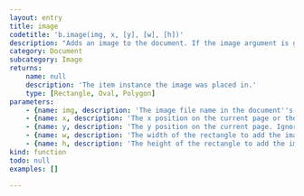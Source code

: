 ```yaml
---
layout: entry
title: image
codetitle: 'b.image(img, x, [y], [w], [h])'
description: "Adds an image to the document. If the image argument is given as a string the image file must be in the document's\ndata directory which is in the same directory where the document is saved in. The image argument can also be a File\ninstance which can be placed even before the document was saved.\nThe second argument can either be the x position of the frame to create or an instance of a rectangle,\noval or polygon to place the image in. If an x position is given, a y position must be given, too.\nIf x and y positions are given and width and height are not given, the frame's size gets set to the original image size."
category: Document
subcategory: Image
returns:
    name: null
    description: 'The item instance the image was placed in.'
    type: [Rectangle, Oval, Polygon]
parameters:
    - {name: img, description: 'The image file name in the document''s data directory or a File instance.', optional: false, type: [String, File]}
    - {name: x, description: 'The x position on the current page or the item instance to place the image in.', optional: false, type: [Number, Rectangle, Oval, Polygon]}
    - {name: y, description: 'The y position on the current page. Ignored if x is not a number.', optional: true, type: [Number]}
    - {name: w, description: 'The width of the rectangle to add the image to. Ignored if x is not a number.', optional: true, type: [Number]}
    - {name: h, description: 'The height of the rectangle to add the image to. Ignored if x is not a number.', optional: true, type: [Number]}
kind: function
todo: null
examples: []

---
```

